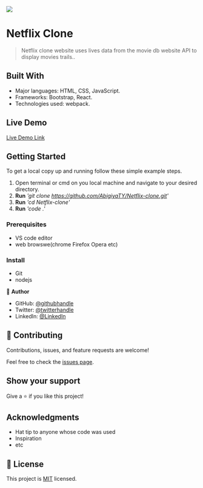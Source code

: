 ![](https://img.shields.io/badge/Microverse-blueviolet)

# Netflix Clone

> Netflix clone website uses lives data from the movie db website API to display movies trails..


## Built With

- Major languages: HTML, CSS, JavaScript.
- Frameworks: Bootstrap, React.
- Technologies used: webpack.

## Live Demo 

[Live Demo Link](https://netflix-clone-by-abigiya.netlify.app/)


## Getting Started

To get a local copy up and running follow these simple example steps.
1. Open terminal or cmd on you local machine and navigate to your desired directory.
2. **Run**    *'git clone https://github.com/AbigiyaTY/Netflix-clone.git'*
3. **Run**   *'cd Netflix-clone'*
3. **Run**   *'code .'*


### Prerequisites
* VS code editor
* web browswe(chrome Firefox Opera etc)

### Install
* Git 
* nodejs 


👤 **Author**

* GitHub: [@githubhandle](https://github.com/AbigiyaTY)
* Twitter: [@twitterhandle](https://twitter.com/AbigiyaTY)
* LinkedIn: [@LinkedIn](https://www.linkedin.com/in/abigiya-tadesse-6a0052234)


## 🤝 Contributing

Contributions, issues, and feature requests are welcome!

Feel free to check the [issues page](../../issues/).

## Show your support

Give a ⭐️ if you like this project!

## Acknowledgments

- Hat tip to anyone whose code was used
- Inspiration
- etc

## 📝 License

This project is [MIT](./LICENSE) licensed.
